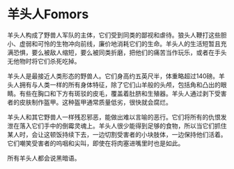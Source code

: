 # 羊头人Fomors

羊头人构成了野兽人军队的主体，它们受到同类的鄙视和虐待。狼头人鞭打这些胆小、虚弱和可怜的生物冲向前线，廉价地消耗它们的生命。羊头人的生活短暂且充满恐惧，要么被敌人缩短，要么被同类折磨，把他们的痛苦当作玩乐，或者在手头无他物时将它们杀死吃掉。

羊头人是最接近人类形态的野兽人。它们身高约五英尺半，体重略超过140磅。羊头人拥有与人类一样的所有身体特征，除了它们山羊般的头颅，包括角和凸出的眼睛。有些在胸口和下方有斑驳的皮毛，覆盖着肚脐和生殖器。羊头人通过剥下受害者的皮肤制作盔甲。这种盔甲通常质量低劣，很快就会腐烂。

羊头人和其它野兽人一样残忍邪恶，能做出难以言喻的恶行。它们将所有的仇恨发泄在落入它们手中的倒霉灵魂上。羊头人很少能得到足够的食物，所以当它们抓住某人时，会让这顿饭持续下去，一边切割受害者的小块肢体，一边保持他们活着。它们嘲笑受害者的呜咽和尖叫，即使在将肉塞进嘴里时也是如此。

所有羊头人都会说黑暗语。
